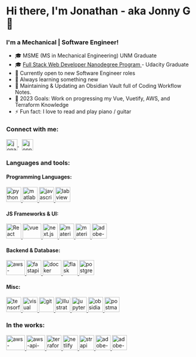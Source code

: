 <h1 align="left">Hi there, I'm Jonathan - aka Jonny G 👋</h1>
<h3 align="left">I'm a Mechanical | Software Engineer!</h3>

- :mortar_board: MSME (MS in Mechanical Engineering) UNM Graduate
- :mortar_board: [Full Stack Web Developer Nanodegree Program
  ](https://confirm.udacity.com/HPADLJE3) - 
  Udacity Graduate
- :telescope: Currently open to new Software Engineer roles
- :seedling: Always learning something new
- :pencil: Maintaining & Updating an Obsidian Vault full of Coding Workflow Notes.
- :goal_net: 2023 Goals: Work on progressing my Vue, Vuetify, AWS, and
  Terraform Knowledge
- :zap: Fun fact: I love to read and play piano / guitar

<h3>Connect with me:</h3>

<p align="left">
  <span>
    <!-- LinkedIn -->
    <a href="https://linkedin.com/in/jonathan-gutierrez-b9412357" target="blank">
      <img align="center" src="https://cdn.svgporn.com/logos/linkedin-icon.svg?response-content-disposition=attachment%3Bfilename%3Dlinkedin-icon.svg" alt="jonathan-gutierrez-b9412357" height="30" width="30" />
    </a>
    &nbsp;
    <!-- Instagram -->
    <a href="https://instagram.com/jonnyg_23" target="blank">
      <img align="center" src="https://www.vectorlogo.zone/logos/instagram/instagram-icon.svg" alt="jonnyg_23" height="30" width="30" />
    </a>
  </span>
</p>

<h3>Languages and tools:</h3>

<h4>Programming Languages:</h4>
<p align="left">
  <span>
    <!-- Python -->
    <a href="https://www.python.org/" target="blank">
      <img src="https://cdn.svgporn.com/logos/python.svg?response-content-disposition=attachment%3Bfilename%3Dpython.svg" alt="python" width="40" height="40"/>
    </a>
    <!-- Matlab -->
    <a href="https://www.mathworks.com/products/matlab.html" target="blank">
      <img src="https://upload.wikimedia.org/wikipedia/commons/2/21/Matlab_Logo.png" alt="matlab" width="40" height="40" />
    </a>
    <!-- JavaScript -->
    <a href="https://www.javascript.com/" target="blank">
      <img src="https://cdn.svgporn.com/logos/javascript.svg?response-content-disposition=attachment%3Bfilename%3Djavascript.svg" alt="javascript" width="40" height="40"/>
    </a>
    <!-- LabVIEW -->
    <a href="https://www.ni.com/en-us/shop/labview.html" target="blank">
      <img src="https://cdn.icon-icons.com/icons2/2699/PNG/512/ni_labview_logo_icon_168086.png" alt="labview" width="40" height="40"/>
    </a>
  </span>
</p>

<h4>JS Frameworks & UI:</h4>
<p align="left">
  <span>
    <!-- React -->
    <a href="https://reactjs.org/" target="blank">
      <img src="https://cdn.svgporn.com/logos/react.svg?response-content-disposition=attachment%3Bfilename%3Dreact.svg" class="filter-green" alt="React" width="40" height="40"/>
    </a>
    <!-- Vue JS -->
    <a href="https://vuejs.org/" target="blank">
      <img src="https://cdn.svgporn.com/logos/vue.svg?response-content-disposition=attachment%3Bfilename%3Dvue.svg" alt="vue" width="50" height="40">
    </a>
    <!-- Next.js -->
    <a href="https://nextjs.org/" target="blank">
      <img src="https://cdn.svgporn.com/logos/nextjs-icon.svg?response-content-disposition=attachment%3Bfilename%3Dnextjs-icon.svg" alt="next.js" width="40" height="40"/>
    </a>
    <!-- Material UI -->
    <a href="https://mui.com/" target="blank">
      <img src="https://cdn.svgporn.com/logos/material-ui.svg?response-content-disposition=attachment%3Bfilename%3Dmaterial-ui.svg" alt="material ui" width="40" height="40"/>
    </a>
    <!-- Vuetify -->
    <a href="https://vuetifyjs.com/en/" target="blank">
      <img src="https://cdn.svgporn.com/logos/vuetifyjs.svg?response-content-disposition=attachment%3Bfilename%3Dvuetifyjs.svg" alt="material ui" width="40" height="40"/>
    </a>
    <!-- Adobe XD -->
    <a href="https://en.wikipedia.org/wiki/Adobe_XD" target="blank">
      <img src="https://cdn.svgporn.com/logos/adobe-xd.svg?response-content-disposition=attachment%3Bfilename%3Dadobe-xd.svg" alt="adobe-xd" width="40" height="40"/>
    </a>
  </span>
</p>

<h4>Backend & Database:</h4>
<p align="left">
  <span>
    <!-- AWS Dynamodb -->
    <a href="https://docs.aws.amazon.com/amazondynamodb/latest/developerguide/Introduction.html" target="blank">
      <img src="https://cdn.svgporn.com/logos/aws-dynamodb.svg?response-content-disposition=attachment%3Bfilename%3Daws-dynamodb.svg" alt="aws-dynamodb" width="50" height="40"/>
    </a>
    <!-- FastAPI -->
    <a href="https://fastapi.tiangolo.com/" target="blank">
      <img src="https://api.mogenius.com/file/id/f7382e8b-be9a-4b6e-be70-cba7c3c664f2" alt="fastapi" width="40" height="40"/>
    </a>
    <!-- Docker -->
    <a href="https://www.docker.com" target="blank">
      <img src="https://cdn.svgporn.com/logos/docker-icon.svg?response-content-disposition=attachment%3Bfilename%3Ddocker-icon.svg" alt="docker" width="50" height="40"/>
    </a>
    <!-- Flask -->
    <a href="https://flask.palletsprojects.com/en/2.2.x/" target="blank">
      <img src="https://cdn.svgporn.com/logos/flask.svg?response-content-disposition=attachment%3Bfilename%3Dflask.svg" alt="flask" width="40" height="40"/>
    </a>
    <!-- PostgreSQL -->
    <a href="https://www.postgresql.org/" target="blank">
      <img src="https://cdn.svgporn.com/logos/postgresql.svg?response-content-disposition=attachment%3Bfilename%3Dpostgresql.svg" alt="postgresql" width="40" height="40"/>
    </a>
  </span>
</p>

<h4>Misc:</h4>
<p align="left">
  <span>
    <!-- Tensorflow -->
    <a href="https://www.tensorflow.org/" target="blank">
      <img src="https://cdn.svgporn.com/logos/tensorflow.svg?response-content-disposition=attachment%3Bfilename%3Dtensorflow.svg" alt="tensorflow" width="40" height="40"/>
    </a>
    <!-- VS Code -->
    <a href="https://code.visualstudio.com/" target="blank">
      <img src="https://cdn.svgporn.com/logos/visual-studio-code.svg?response-content-disposition=attachment%3Bfilename%3Dvisual-studio-code.svg" alt="visual studio code" width="40" height="40"/>
    </a>
    <!-- Git -->
    <a href="https://git-scm.com/" target="blank">
      <img src="https://cdn.svgporn.com/logos/git-icon.svg?response-content-disposition=attachment%3Bfilename%3Dgit-icon.svg" alt="git" width="40" height="40"/>
    </a>
    <!-- Adobe Illustrator -->
    <a href="https://www.adobe.com/products/illustrator/free-trial-download.html" target="blank">
      <img src="https://cdn.svgporn.com/logos/adobe-illustrator.svg?response-content-disposition=attachment%3Bfilename%3Dadobe-illustrator.svg" alt="illustrator" width="40" height="40"/>
    </a>
    <!-- Jupyter -->
    <a href="https://jupyter.org/" target="blank">
      <img src="https://cdn.svgporn.com/logos/jupyter.svg?response-content-disposition=attachment%3Bfilename%3Djupyter.svg" alt="jupyter" width="40" height="40" />
    </a>
    <!-- Obsidian.md -->
    <a href="https://obsidian.md/" target="blank">
      <img src="https://avatars.githubusercontent.com/u/65011256?s=200&v=4" alt="obsidian" width="40" height="40" />
    </a>
    <!-- Postman -->
    <a href="https://www.postman.com/" target="blank">
      <img src="https://cdn.svgporn.com/logos/postman-icon.svg?response-content-disposition=attachment%3Bfilename%3Dpostman-icon.svg" alt="postman" width="40" height="40" />
    </a>
  </span>
</p>

<h3>In the works:</h3>

<p>
  <span>
    <!-- AWS Lambda -->
    <a href="https://aws.amazon.com/lambda/" target="blank">
      <img src="https://cdn.svgporn.com/logos/aws-lambda.svg?response-content-disposition=attachment%3Bfilename%3Daws-lambda.svg" alt="aws-lambda" width="50" height="40"/>
    </a>
    <!-- AWS API Gateway -->
    <a href="https://aws.amazon.com/api-gateway/" target="blank">
      <img src="https://cdn.svgporn.com/logos/aws-api-gateway.svg?response-content-disposition=attachment%3Bfilename%3Daws-api-gateway.svg" alt="aws-api-gateway" width="50" height="40"/>
    </a>
    <!-- Terraform -->
    <a href="https://www.terraform.io/" target="blank">
      <img src="https://cdn.svgporn.com/logos/terraform-icon.svg?response-content-disposition=attachment%3Bfilename%3Dterraform-icon.svg" alt="terraform" width="40" height="40" />
    </a>
    <!-- Netlify -->
    <a href="https://www.netlify.com/" target="blank">
      <img src="https://cdn.svgporn.com/logos/netlify.svg?response-content-disposition=attachment%3Bfilename%3Dnetlify.svg" alt="netlify" width="40" height="40" />
    </a>
    <!-- Strapi Headless CMS -->
    <a href="https://strapi.io/" target="blank">
      <img src="https://cdn.svgporn.com/logos/strapi-icon.svg?response-content-disposition=attachment%3Bfilename%3Dstrapi-icon.svg" alt="strapi" width="40" height="40" />
    </a>
    <!-- Adobe After Effects -->
    <a href="https://www.adobe.com/products/aftereffects.html" target="blank">
      <img src="https://cdn.svgporn.com/logos/adobe-after-effects.svg?response-content-disposition=attachment%3Bfilename%3Dadobe-after-effects.svg" alt="adobe-after-effects" width="40" height="40" />
    </a>
    <!-- Adobe Premiere Pro -->
    <a href="https://www.adobe.com/products/premiere.html" target="blank">
      <img src="https://cdn.svgporn.com/logos/adobe-premiere.svg?response-content-disposition=attachment%3Bfilename%3Dadobe-premiere.svg" alt="adobe-premiere-pro" width="40" height="40" />
    </a>
  </span>
</p>
